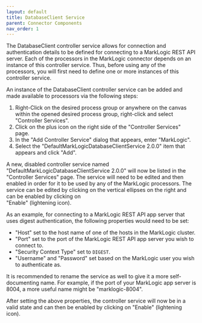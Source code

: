 ```yaml
---
layout: default
title: DatabaseClient Service
parent: Connector Components
nav_order: 1
---
```


The DatabaseClient controller service allows for connection and authentication details to be defined for connecting 
to a MarkLogic REST API server. Each of the processors in the MarkLogic connector depends on an instance of this 
controller service. Thus, before using any of the processors, you will first need to define one or more instances of 
this controller service. 

An instance of the DatabaseClient controller service can be added and made available to processors via the
following steps:

1. Right-Click on the desired process group or anywhere on the canvas within the opened desired process group, right-click and select "Controller Services".
2. Click on the plus icon on the right side of the "Controller Services" page.
3. In the "Add Controller Service" dialog that appears, enter "MarkLogic".
4. Select the "DefaultMarkLogicDatabaseClientService 2.0.0" item that appears and click "Add".

A new, disabled controller service named "DefaultMarkLogicDatabaseClientService 2.0.0" will now be listed in the
"Controller Services" page. The service will need to be edited and then enabled in order for it to be used by any of the
MarkLogic processors. The service can be edited by clicking on the vertical ellipses on the right and can be enabled by clicking on  
"Enable" (lightening icon).

As an example, for connecting to a MarkLogic REST API app server that uses digest authentication, the following
properties would need to be set:

- "Host" set to the host name of one of the hosts in the MarkLogic cluster.
- "Port" set to the port of the MarkLogic REST API app server you wish to connect to.
- "Security Context Type" set to `DIGEST`.
- "Username" and "Password" set based on the MarkLogic user you wish to authenticate as.

It is recommended to rename the service as well to give it a more self-documenting name. For example, if the port of
your MarkLogic app server is 8004, a more useful name might be "marklogic-8004".

After setting the above properties, the controller service will now be in a valid state and can then be enabled by
clicking on "Enable" (lightening icon).
